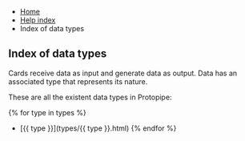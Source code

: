 <ul class="breadcrumb">
    <li><a href="">Home</a></li>
    <li><a href="help.html">Help index</a></li>
    <li>Index of data types</li>
</ul>

## Index of data types

Cards receive data as input and generate data as output. Data has an associated type that represents its nature.

These are all the existent data types in Protopipe:

{% for type in types %}
* [{{ type }}](types/{{ type }}.html)
{% endfor %}
